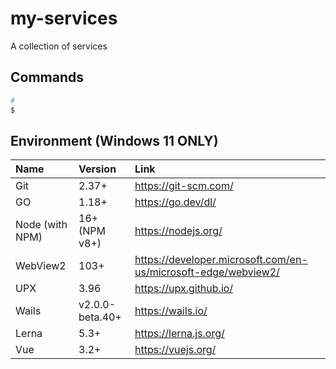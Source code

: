# my-services
 A collection of services

## Commands

``` bash
#
$
```

## Environment (Windows 11 ONLY)

| Name            | Version         | Link                                                           |
| :-------------- | :-------------- | :------------------------------------------------------------- |
| Git             | 2.37+           | https://git-scm.com/                                           |
| GO              | 1.18+           | https://go.dev/dl/                                             |
| Node (with NPM) | 16+ (NPM v8+)   | https://nodejs.org/                                            |
| WebView2        | 103+            | https://developer.microsoft.com/en-us/microsoft-edge/webview2/ |
| UPX             | 3.96            | https://upx.github.io/                                         |
| Wails           | v2.0.0-beta.40+ | https://wails.io/                                              |
| Lerna           | 5.3+            | https://lerna.js.org/                                          |
| Vue             | 3.2+            | https://vuejs.org/                                             |
